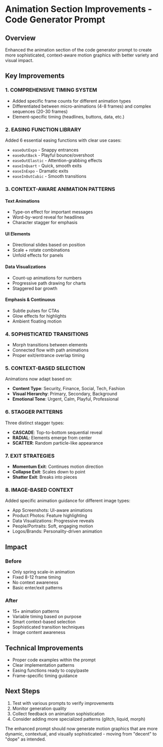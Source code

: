 # Animation Section Improvements - Code Generator Prompt

## Overview
Enhanced the animation section of the code generator prompt to create more sophisticated, context-aware motion graphics with better variety and visual impact.

## Key Improvements

### 1. COMPREHENSIVE TIMING SYSTEM
- Added specific frame counts for different animation types
- Differentiated between micro-animations (4-8 frames) and complex sequences (20-30 frames)
- Element-specific timing (headlines, buttons, data, etc.)

### 2. EASING FUNCTION LIBRARY
Added 6 essential easing functions with clear use cases:
- `easeOutExpo` - Snappy entrances
- `easeOutBack` - Playful bounce/overshoot
- `easeOutElastic` - Attention-grabbing effects
- `easeInQuart` - Quick, smooth exits
- `easeInExpo` - Dramatic exits
- `easeInOutCubic` - Smooth transitions

### 3. CONTEXT-AWARE ANIMATION PATTERNS

#### Text Animations
- Type-on effect for important messages
- Word-by-word reveal for headlines
- Character stagger for emphasis

#### UI Elements
- Directional slides based on position
- Scale + rotate combinations
- Unfold effects for panels

#### Data Visualizations
- Count-up animations for numbers
- Progressive path drawing for charts
- Staggered bar growth

#### Emphasis & Continuous
- Subtle pulses for CTAs
- Glow effects for highlights
- Ambient floating motion

### 4. SOPHISTICATED TRANSITIONS
- Morph transitions between elements
- Connected flow with path animations
- Proper exit/entrance overlap timing

### 5. CONTEXT-BASED SELECTION
Animations now adapt based on:
- **Content Type**: Security, Finance, Social, Tech, Fashion
- **Visual Hierarchy**: Primary, Secondary, Background
- **Emotional Tone**: Urgent, Calm, Playful, Professional

### 6. STAGGER PATTERNS
Three distinct stagger types:
- **CASCADE**: Top-to-bottom sequential reveal
- **RADIAL**: Elements emerge from center
- **SCATTER**: Random particle-like appearance

### 7. EXIT STRATEGIES
- **Momentum Exit**: Continues motion direction
- **Collapse Exit**: Scales down to point
- **Shatter Exit**: Breaks into pieces

### 8. IMAGE-BASED CONTEXT
Added specific animation guidance for different image types:
- App Screenshots: UI-aware animations
- Product Photos: Feature highlighting
- Data Visualizations: Progressive reveals
- People/Portraits: Soft, engaging motion
- Logos/Brands: Personality-driven animation

## Impact

### Before
- Only spring scale-in animation
- Fixed 8-12 frame timing
- No context awareness
- Basic enter/exit patterns

### After
- 15+ animation patterns
- Variable timing based on purpose
- Smart context-based selection
- Sophisticated transition techniques
- Image content awareness

## Technical Improvements
- Proper code examples within the prompt
- Clear implementation patterns
- Easing functions ready to copy/paste
- Frame-specific timing guidance

## Next Steps
1. Test with various prompts to verify improvements
2. Monitor generation quality
3. Collect feedback on animation sophistication
4. Consider adding more specialized patterns (glitch, liquid, morph)

The enhanced prompt should now generate motion graphics that are more dynamic, contextual, and visually sophisticated - moving from "decent" to "dope" as intended.